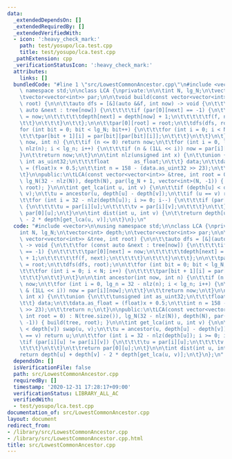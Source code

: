 ```yaml
---
data:
  _extendedDependsOn: []
  _extendedRequiredBy: []
  _extendedVerifiedWith:
  - icon: ':heavy_check_mark:'
    path: test/yosupo/lca.test.cpp
    title: test/yosupo/lca.test.cpp
  _pathExtension: cpp
  _verificationStatusIcon: ':heavy_check_mark:'
  attributes:
    links: []
  bundledCode: "#line 1 \"src/LowestCommonAncestor.cpp\"\n#include <vector>\n\nusing\
    \ namespace std;\n\nclass LCA {\nprivate:\n\n\tint N, lg_N;\n\tvector<int> depth;\n\
    \tvector<vector<int>> par;\n\n\tvoid build(const vector<vector<int>> &tree, int\
    \ root) {\n\n\t\tauto dfs = [&](auto &&f, int now) -> void {\n\t\t\tfor (const\
    \ auto &next : tree[now]) {\n\t\t\t\tif (par[0][next] == -1) {\n\t\t\t\t\tpar[0][next]\
    \ = now;\n\t\t\t\t\tdepth[next] = depth[now] + 1;\n\t\t\t\t\tf(f, next);\n\t\t\
    \t\t}\n\t\t\t}\n\t\t};\n\n\t\tpar[0][root] = root;\n\t\tdfs(dfs, root);\n\n\t\t\
    for (int bit = 0; bit < lg_N; bit++) {\n\t\t\tfor (int i = 0; i < N; i++) {\n\t\
    \t\t\tpar[bit + 1][i] = par[bit][par[bit][i]];\n\t\t\t}\n\t\t}\n\t}\n\n\tint ancestor(int\
    \ now, int n) {\n\t\tif (n <= 0) return now;\n\t\tfor (int i = 0, lg_n = 32 -\
    \ nlz(n); i < lg_n; i++) {\n\t\t\tif (n & (1LL << i)) now = par[i][now];\n\t\t\
    }\n\t\treturn now;\n\t}\n\n\tint nlz(unsigned int x) {\n\t\tunion {\n\t\t\tunsigned\
    \ int as_uint32;\n\t\t\tfloat        as_float;\n\t\t} data;\n\t\tdata.as_float\
    \ = (float)x + 0.5;\n\t\tint n = 158 - (data.as_uint32 >> 23);\n\t\treturn n;\n\
    \t}\n\npublic:\n\tLCA(const vector<vector<int>> &tree, int root = 0) : N(tree.size()),\
    \ lg_N(32 - nlz(N)), depth(N), par(lg_N + 1, vector<int>(N, -1)) { build(tree,\
    \ root); }\n\n\tint get_lca(int u, int v) {\n\n\t\tif (depth[u] < depth[v]) swap(u,\
    \ v);\n\t\tu = ancestor(u, depth[u] - depth[v]);\n\t\tif (u == v) return u;\n\n\
    \t\tfor (int i = 32 - nlz(depth[u]); i >= 0; i--) {\n\t\t\tif (par[i][u] != par[i][v])\
    \ {\n\t\t\t\tu = par[i][u];\n\t\t\t\tv = par[i][v];\n\t\t\t}\n\t\t}\n\t\treturn\
    \ par[0][u];\n\t}\n\n\tint dist(int u, int v) {\n\t\treturn depth[u] + depth[v]\
    \ - 2 * depth[get_lca(u, v)];\n\t}\n};\n"
  code: "#include <vector>\n\nusing namespace std;\n\nclass LCA {\nprivate:\n\n\t\
    int N, lg_N;\n\tvector<int> depth;\n\tvector<vector<int>> par;\n\n\tvoid build(const\
    \ vector<vector<int>> &tree, int root) {\n\n\t\tauto dfs = [&](auto &&f, int now)\
    \ -> void {\n\t\t\tfor (const auto &next : tree[now]) {\n\t\t\t\tif (par[0][next]\
    \ == -1) {\n\t\t\t\t\tpar[0][next] = now;\n\t\t\t\t\tdepth[next] = depth[now]\
    \ + 1;\n\t\t\t\t\tf(f, next);\n\t\t\t\t}\n\t\t\t}\n\t\t};\n\n\t\tpar[0][root]\
    \ = root;\n\t\tdfs(dfs, root);\n\n\t\tfor (int bit = 0; bit < lg_N; bit++) {\n\
    \t\t\tfor (int i = 0; i < N; i++) {\n\t\t\t\tpar[bit + 1][i] = par[bit][par[bit][i]];\n\
    \t\t\t}\n\t\t}\n\t}\n\n\tint ancestor(int now, int n) {\n\t\tif (n <= 0) return\
    \ now;\n\t\tfor (int i = 0, lg_n = 32 - nlz(n); i < lg_n; i++) {\n\t\t\tif (n\
    \ & (1LL << i)) now = par[i][now];\n\t\t}\n\t\treturn now;\n\t}\n\n\tint nlz(unsigned\
    \ int x) {\n\t\tunion {\n\t\t\tunsigned int as_uint32;\n\t\t\tfloat        as_float;\n\
    \t\t} data;\n\t\tdata.as_float = (float)x + 0.5;\n\t\tint n = 158 - (data.as_uint32\
    \ >> 23);\n\t\treturn n;\n\t}\n\npublic:\n\tLCA(const vector<vector<int>> &tree,\
    \ int root = 0) : N(tree.size()), lg_N(32 - nlz(N)), depth(N), par(lg_N + 1, vector<int>(N,\
    \ -1)) { build(tree, root); }\n\n\tint get_lca(int u, int v) {\n\n\t\tif (depth[u]\
    \ < depth[v]) swap(u, v);\n\t\tu = ancestor(u, depth[u] - depth[v]);\n\t\tif (u\
    \ == v) return u;\n\n\t\tfor (int i = 32 - nlz(depth[u]); i >= 0; i--) {\n\t\t\
    \tif (par[i][u] != par[i][v]) {\n\t\t\t\tu = par[i][u];\n\t\t\t\tv = par[i][v];\n\
    \t\t\t}\n\t\t}\n\t\treturn par[0][u];\n\t}\n\n\tint dist(int u, int v) {\n\t\t\
    return depth[u] + depth[v] - 2 * depth[get_lca(u, v)];\n\t}\n};\n"
  dependsOn: []
  isVerificationFile: false
  path: src/LowestCommonAncestor.cpp
  requiredBy: []
  timestamp: '2020-12-31 17:28:17+09:00'
  verificationStatus: LIBRARY_ALL_AC
  verifiedWith:
  - test/yosupo/lca.test.cpp
documentation_of: src/LowestCommonAncestor.cpp
layout: document
redirect_from:
- /library/src/LowestCommonAncestor.cpp
- /library/src/LowestCommonAncestor.cpp.html
title: src/LowestCommonAncestor.cpp
---
```

